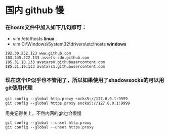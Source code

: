 # 国内 github 慢  

### 在hosts文件中加入如下几句即可：    
- vim /etc/hosts   **linux**    
- vim  C:\Windows\System32\drivers\etc\hosts  **windows**    
```    
192.30.252.123 www.github.com    
103.245.222.133 assets-cdn.github.com    
185.31.18.133 avatars0.githubusercontent.com    
185.31.19.133 avatars1.githubusercontent.com    
```    
### 现在这个IP似乎也不管用了，所以如果使用了shadowsocks的可以用git使用代理    
```    
git config --global http.proxy socks5://127.0.0.1:9999    
git config --global https.proxy socks5://127.0.0.1:9999    
```    
用完记得关上，不然内网的git也会很慢    
```    
git config --global --unset http.proxy    
git config --global --unset https.proxy    
```    
    
     
